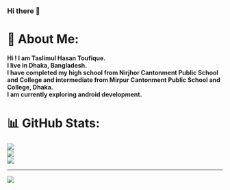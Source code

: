 ### Hi there 👋

# 💫 About Me:
<b>Hi ! I am Taslimul Hasan Toufique.<br>I live in Dhaka, Bangladesh.<br>I have completed my high school from Nirjhor Cantonment Public School and College and intermediate from Mirpur Cantonment Public School and College, Dhaka.<br>I am currently exploring android development.

# 📊 GitHub Stats:
![](https://github-readme-stats.vercel.app/api?username=psychoxripp3r&theme=default&hide_border=true&include_all_commits=false&count_private=true)<br/>
![](https://github-readme-streak-stats.herokuapp.com/?user=psychoxripp3r&theme=default&hide_border=true)<br/>
![](https://github-readme-stats.vercel.app/api/top-langs/?username=psychoxripp3r&theme=default&hide_border=true&include_all_commits=false&count_private=false&layout=compact)

---
[![](https://visitcount.itsvg.in/api?id=psychoxripp3r&icon=0&color=12)](https://visitcount.itsvg.in)
  
<!-- Proudly created with GPRM ( https://gprm.itsvg.in ) -->
